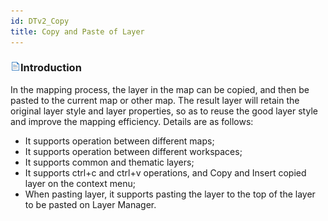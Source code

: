 ```yaml
---
id: DTv2_Copy
title: Copy and Paste of Layer
---
```

### ![](../../img/read.gif)Introduction

In the mapping process, the layer in the map can be copied, and then be pasted to the current map or other map. The result layer will retain the original layer style and layer properties, so as to reuse the good layer style and improve the mapping efficiency. Details are as follows:

  * It supports operation between different maps;
  * It supports operation between different workspaces;
  * It supports common and thematic layers;
  * It supports ctrl+c and ctrl+v operations, and Copy and Insert copied layer on the context menu;
  * When pasting layer, it supports pasting the layer to the top of the layer to be pasted on Layer Manager.
